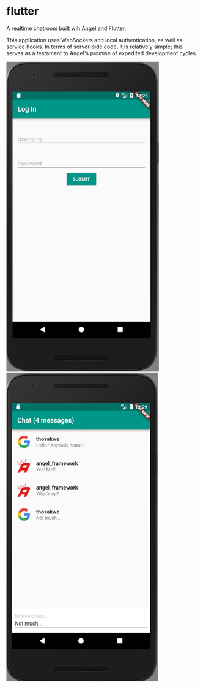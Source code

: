 # flutter
A realtime chatroom built wih Angel and Flutter.

This application uses WebSockets and local authentication,
as well as service hooks. In terms of server-side code, it is relatively
simple; this serves as a testament to Angel's promise of expedited
development cycles.

![Login Screen](screenshots/login.png)
![Chat Screen](screenshots/conversation.png)